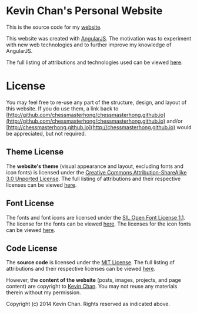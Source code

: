 # Kevin Chan's Personal Website

This is the source code for my [website](http://chessmasterhong.github.io).

This website was created with [AngularJS](http://angularjs.org). The motivation was to experiment with new web technologies and to further improve my knowledge of AngularJS.

The full listing of attributions and technologies used can be viewed [here](http://chessmasterhong.github.io/#/credits).


# License

You may feel free to re-use any part of the structure, design, and layout of this website. If you do use them, a link back to [http://github.com/chessmasterhong/chessmasterhong.github.io](http://github.com/chessmasterhong/chessmasterhong.github.io) and/or [http://chessmasterhong.github.io](http://chessmasterhong.github.io) would be appreciated, but not required.

## Theme License

The **website's theme** (visual appearance and layout, excluding fonts and icon fonts) is licensed under the [Creative Commons Attribution-ShareAlike 3.0 Unported License](http://creativecommons.org/licenses/by-sa/3.0/). The full listing of attributions and their respective licenses can be viewed [here](/src/tasks/license.css).

## Font License

The fonts and font icons are licensed under the [SIL Open Font License 1.1](http://scripts.sil.org/cms/scripts/page.php?site_id=nrsi&id=OFL). The license for the fonts can be viewed [here](/src/fonts/lato/OFL.txt). The licenses for the icon fonts can be viewed [here](/src/fonts/fontello/LICENSE.txt).

## Code License

The **source code** is licensed under the [MIT License](LICENSE.txt). The full listing of attributions and their respective licenses can be viewed [here](/src/tasks/license.js).

However, the **content of the website** (posts, images, projects, and page content) are copyright to [Kevin Chan](http://github.com/chessmasterhong). You may not reuse any materials therein without my permission.


Copyright (c) 2014 Kevin Chan. Rights reserved as indicated above.
